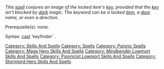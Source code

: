 *This [spell](:Category:_Spells.md "wikilink") conjures an image of the
locked item's [key](:Category:_Keys.md "wikilink"), provided that the
[key](:Category:_Keys.md "wikilink") isn't blocked by
[dark](Dark_Flag.md "wikilink") magic. The keyword can be a locked
[item](:Category:_Objects.md "wikilink"), a
[door](:Category:_Doors.md "wikilink") name, or even a direction.*

Prerequisite(s): none.

Syntax: [cast](Cast.md "wikilink") 'keyfinder' <keyword>.

[Category: Skills And Spells](Category:_Skills_And_Spells "wikilink")
[Category: Spells](Category:_Spells "wikilink") [Category: Psionic
Spells](Category:_Psionic_Spells "wikilink") [Category: Mage Hero Skills
And Spells](Category:_Mage_Hero_Skills_And_Spells "wikilink") [Category:
Mindbender Lowmort Skills And
Spells](Category:_Mindbender_Lowmort_Skills_And_Spells "wikilink")
[Category: Psionicist Lowmort Skills And
Spells](Category:_Psionicist_Lowmort_Skills_And_Spells "wikilink")
[Category: Stormlord Hero Skills And
Spells](Category:_Stormlord_Hero_Skills_And_Spells "wikilink")
